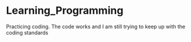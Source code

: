 # Learning_Programming
Practicing coding. The code works and I am still trying to keep up with the coding standards 
